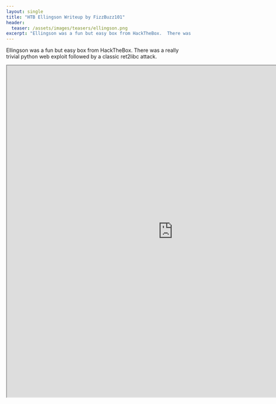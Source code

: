 ```yaml
---
layout: single
title: "HTB Ellingson Writeup by FizzBuzz101"
header:
  teaser: /assets/images/teasers/ellingson.png
excerpt: "Ellingson was a fun but easy box from HackTheBox.  There was a really trivial python web exploit followed by a classic ret2libc attack."
---
```


Ellingson was a fun but easy box from HackTheBox.  There was a really trivial python web exploit followed by a classic ret2libc attack.


<iframe src='https://www.willsroot.io/2019/10/ellingson-hackthebox-writeup.html' width="900" height="900"></iframe>

